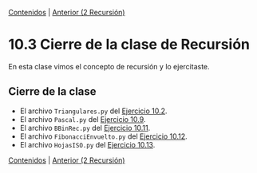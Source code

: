 [Contenidos](../Contenidos.md) \| [Anterior (2 Recursión)](02_EjerciciosRec.md)

# 10.3 Cierre de la clase de Recursión

En esta clase vimos el concepto de recursión y lo ejercitaste.

## Cierre de la clase

* El archivo `Triangulares.py` del [Ejercicio 10.2](../10_Recursion/02_EjerciciosRec.md#ejercicio-102-números-triangulares).
* El archivo `Pascal.py` del [Ejercicio 10.9](../10_Recursion/02_EjerciciosRec.md#ejercicio-109-pascal).
* El archivo `BBinRec.py` del [Ejercicio 10.11](../10_Recursion/02_EjerciciosRec.md#ejercicio-1011-búsqueda-binaria).
* El archivo `FibonacciEnvuelto.py` del [Ejercicio 10.12](../10_Recursion/02_EjerciciosRec.md#ejercicio-1012-envolviendo-a-fibonacci).
* El archivo `HojasISO.py` del [Ejercicio 10.13](../10_Recursion/02_EjerciciosRec.md#ejercicio-1013-hojas-iso-y-recursión).


[Contenidos](../Contenidos.md) \| [Anterior (2 Recursión)](02_EjerciciosRec.md)

